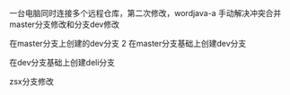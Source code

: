 一台电脑同时连接多个远程仓库，第二次修改，wordjava-a
手动解决冲突合并master分支修改和分支dev修改

在master分支上创建的dev分支 2
在master分支基础上创建dev分支

在dev分支基础上创建deli分支

zsx分支修改
